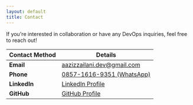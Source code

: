 ```yaml
---
layout: default
title: Contact
---
```

If you're interested in collaboration or have any DevOps inquiries, feel free to reach out!

| Contact Method | Details |
|----------------|---------|
| **Email**      | [aazizzailani.dev@gmail.com](mailto:aazizzailani.dev@gmail.com) |
| **Phone**      | [0857-1616-9351 (WhatsApp)](https://wa.me/6285716169351) |
| **LinkedIn**   | [LinkedIn Profile](https://linkedin.com/in/aazizzailani) |
| **GitHub**     | [GitHub Profile](https://github.com/azizzailani) |
